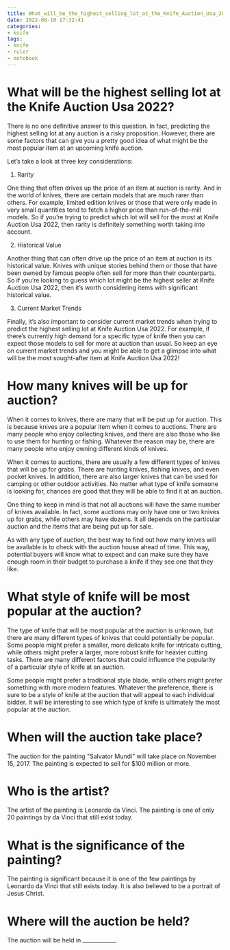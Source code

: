 ```yaml
---
title: What_will_be_the_highest_selling_lot_at_the_Knife_Auction_Usa_2022
date: 2022-08-10 17:32:41
categories:
- knife
tags:
- knife
- ruler
- notebook
---
```



#  What will be the highest selling lot at the Knife Auction Usa 2022?

There is no one definitive answer to this question. In fact, predicting the highest selling lot at any auction is a risky proposition. However, there are some factors that can give you a pretty good idea of what might be the most popular item at an upcoming knife auction.

Let’s take a look at three key considerations:

1. Rarity

One thing that often drives up the price of an item at auction is rarity. And in the world of knives, there are certain models that are much rarer than others. For example, limited edition knives or those that were only made in very small quantities tend to fetch a higher price than run-of-the-mill models. So if you’re trying to predict which lot will sell for the most at Knife Auction Usa 2022, then rarity is definitely something worth taking into account.

2. Historical Value

Another thing that can often drive up the price of an item at auction is its historical value. Knives with unique stories behind them or those that have been owned by famous people often sell for more than their counterparts. So if you’re looking to guess which lot might be the highest seller at Knife Auction Usa 2022, then it’s worth considering items with significant historical value.

3. Current Market Trends

Finally, it’s also important to consider current market trends when trying to predict the highest selling lot at Knife Auction Usa 2022. For example, if there’s currently high demand for a specific type of knife then you can expect those models to sell for more at auction than usual. So keep an eye on current market trends and you might be able to get a glimpse into what will be the most sought-after item at Knife Auction Usa 2022!

#  How many knives will be up for auction?

When it comes to knives, there are many that will be put up for auction. This is because knives are a popular item when it comes to auctions. There are many people who enjoy collecting knives, and there are also those who like to use them for hunting or fishing. Whatever the reason may be, there are many people who enjoy owning different kinds of knives.

When it comes to auctions, there are usually a few different types of knives that will be up for grabs. There are hunting knives, fishing knives, and even pocket knives. In addition, there are also larger knives that can be used for camping or other outdoor activities. No matter what type of knife someone is looking for, chances are good that they will be able to find it at an auction.

One thing to keep in mind is that not all auctions will have the same number of knives available. In fact, some auctions may only have one or two knives up for grabs, while others may have dozens. It all depends on the particular auction and the items that are being put up for sale.

As with any type of auction, the best way to find out how many knives will be available is to check with the auction house ahead of time. This way, potential buyers will know what to expect and can make sure they have enough room in their budget to purchase a knife if they see one that they like.

#  What style of knife will be most popular at the auction?

The type of knife that will be most popular at the auction is unknown, but there are many different types of knives that could potentially be popular. Some people might prefer a smaller, more delicate knife for intricate cutting, while others might prefer a larger, more robust knife for heavier cutting tasks. There are many different factors that could influence the popularity of a particular style of knife at an auction.

Some people might prefer a traditional style blade, while others might prefer something with more modern features. Whatever the preference, there is sure to be a style of knife at the auction that will appeal to each individual bidder. It will be interesting to see which type of knife is ultimately the most popular at the auction.

#  When will the auction take place?

The auction for the painting "Salvator Mundi" will take place on November 15, 2017. The painting is expected to sell for $100 million or more.

# Who is the artist?

The artist of the painting is Leonardo da Vinci. The painting is one of only 20 paintings by da Vinci that still exist today.

# What is the significance of the painting?

The painting is significant because it is one of the few paintings by Leonardo da Vinci that still exists today. It is also believed to be a portrait of Jesus Christ.

#  Where will the auction be held?

The auction will be held in ____________.